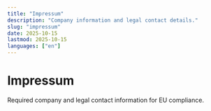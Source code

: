 ```yaml
---
title: "Impressum"
description: "Company information and legal contact details."
slug: "impressum"
date: 2025-10-15
lastmod: 2025-10-15
languages: ["en"]
---
```


# Impressum

Required company and legal contact information for EU compliance.
